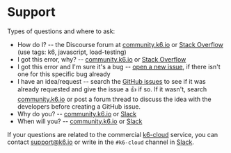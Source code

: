# Support

Types of questions and where to ask:

- How do I? -- the Discourse forum at [community.k6.io](https://community.k6.io/) or [Stack Overflow](https://stackoverflow.com/questions/tagged/k6) (use tags: k6, javascript, load-testing)
- I got this error, why? -- [community.k6.io](https://community.k6.io/) or [Stack Overflow](https://stackoverflow.com/questions/tagged/k6)
- I got this error and I'm sure it's a bug -- [open a new issue](https://github.com/grafana/k6/issues), if there isn't one for this specific bug already
- I have an idea/request -- search the [GitHub issues](https://github.com/grafana/k6/issues) to see if it was already requested and give the issue a :+1: if so. If it wasn't, search [community.k6.io](https://community.k6.io/) or post a forum thread to discuss the idea with the developers before creating a GitHub issue.
- Why do you? -- [community.k6.io](https://community.k6.io/) or [Slack](https://k6io.slack.com)
- When will you? -- [community.k6.io](https://community.k6.io/) or [Slack](https://k6io.slack.com)

If your questions are related to the commercial [k6-cloud](https://k6.io/cloud/) service, you can contact <support@k6.io> or write in the `#k6-cloud` channel in [Slack](https://k6io.slack.com).
